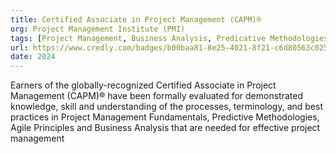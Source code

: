 ```yaml
---
title: Certified Associate in Project Management (CAPM)®
org: Project Management Institute (PMI)
tags: [Project Management, Business Analysis, Predicative Methodologies, Agile Principles, Communication Management, Cost Management, Risk Management, Scope Management]
url: https://www.credly.com/badges/b00baa81-8e25-4021-8f21-c6d80563c825/public_url
date: 2024
---
```


Earners of the globally-recognized Certified Associate in Project Management (CAPM)® have been formally evaluated for demonstrated knowledge, skill and understanding of the processes, terminology, and best practices in Project Management Fundamentals, Predictive Methodologies, Agile Principles and Business Analysis that are needed for effective project management
